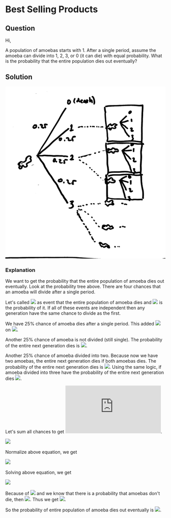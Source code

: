 # Best Selling Products

## Question

Hi,

A population of amoebas starts with 1. After a single period, assume the amoeba can divide into 1, 2, 3, or 0 (it can die) with equal probability. What is the probability that the entire population dies out eventually?


## Solution

![Probability Tree](./prob_tree.jpeg)

### Explanation

We want to get the probability that the entire population of amoeba dies out eventually. Look at the probability tree above. There are four chances that an amoeba will divide after a single period.

Let's called ![](https://latex.codecogs.com/gif.image?\dpi{110}\bg{white}X) as event that the entire population of amoeba dies and ![](https://latex.codecogs.com/gif.image?\dpi{110}\bg{white}P(X)=p,\>where\;0\leq&space;p\leq&space;1) is the probability of it. If all of these events are independent then any generation have the same chance to divide as the first.

We have 25% chance of amoeba dies after a single period. This added ![](https://latex.codecogs.com/gif.image?\dpi{110}\bg{white}0.25) on ![](https://latex.codecogs.com/gif.image?\dpi{110}\bg{white}p).

Another 25% chance of amoeba is not divided (still single). The probability of the entire next generation dies is ![](https://latex.codecogs.com/gif.image?\dpi{110}\bg{white}0.25p).

Another 25% chance of amoeba divided into two. Because now we have two amoebas, the entire next generation dies if both amoebas dies. The probability of the entire next generation dies is ![](https://latex.codecogs.com/gif.image?\dpi{110}\bg{white}0.25p^2). Using the same logic, if amoeba divided into three have the probability of the entire next generation dies ![](https://latex.codecogs.com/gif.image?\dpi{110}\bg{white}0.25p^3).

Let's sum all chances to get ![](https://latex.codecogs.com/svg.latex?p).

![](https://latex.codecogs.com/gif.image?\dpi{110}\bg{white}\Large&space;p=0.25+0.25p+0.25p^2+0.25p^3)

Normalize above equation, we get

![](https://latex.codecogs.com/gif.image?\dpi{110}\bg{white}\Large&space;p^3+p^2-3p+1=0)

Solving above equation, we get

![](https://latex.codecogs.com/gif.image?\dpi{110}\bg{white}\Large&space;p=1,p=-2.414,\text{or}p=0.414)

Because of ![](https://latex.codecogs.com/gif.image?\dpi{110}\bg{white}0\leq&space;p\leq&space;1) and we know that there is a probability that amoebas don't die, then ![](https://latex.codecogs.com/gif.image?\dpi{110}\bg{white}p<0). Thus we get ![](https://latex.codecogs.com/gif.image?\dpi{110}\bg{white}p=0.414).

So the probability of entire population of amoeba dies out eventually is ![](https://latex.codecogs.com/gif.image?\dpi{110}\bg{white}0.414).
